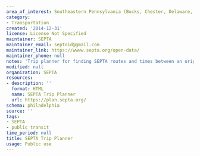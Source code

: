 ```yaml
---
area_of_interest: Southeastern Pennsylvania (Bucks, Chester, Delaware, Montgomery, Philadelphia counties)
category:
- Transportation
created: '2014-12-31'
license: License Not Specified
maintainer: SEPTA
maintainer_email: septoid@gmail.com
maintainer_link: https://wwww.septa.org/open-data/
maintainer_phone: null
notes: 'Trip planner for finding SEPTA routes and times between an origin and destination.' 
modified: null
organization: SEPTA
resources:
- description: ''
  format: HTML
  name: SEPTA Trip Planner
  url: https://plan.septa.org/
schema: philadelphia
source: ''
tags: 
- SEPTA
- public transit
time_period: null
title: SEPTA Trip Planner
usage: Public use
---
```

